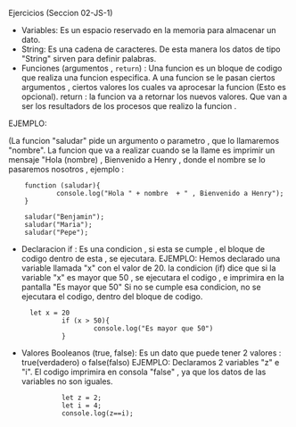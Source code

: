 Ejercicios (Seccion 02-JS-1)

* Variables: Es un espacio reservado en la memoria para almacenar un dato.
* String: Es una cadena de caracteres.  De esta manera los datos de tipo "String" sirven para definir palabras.
* Funciones (argumentos , `return`) : Una funcion es un bloque de codigo que realiza una funcion especifica. 
A una funcion se le pasan ciertos argumentos , ciertos valores los cuales va aprocesar la funcion (Esto es opcional). 
return : la funcion va a retornar los nuevos valores. Que van a ser los resultadors de los procesos que realizo la funcion .

EJEMPLO: 

(La funcion "saludar" pide un argumento o parametro , que lo llamaremos "nombre". La funcion que va a realizar cuando se la llame es imprimir
un mensaje "Hola (nombre) , Bienvenido a Henry , donde el nombre se lo pasaremos nosotros , ejemplo :

        function (saludar){
                console.log("Hola " + nombre  + " , Bienvenido a Henry");
        }                                                     

        saludar("Benjamin");
        saludar("Maria");
        saludar("Pepe");

* Declaracion if : Es una condicion , si esta se cumple , el bloque de codigo dentro de esta , se ejecutara. EJEMPLO:
Hemos declarado una variable llamada "x" con el valor de 20. 
la condicion (if) dice que si la variable "x" es mayor que 50 , se ejecutara el codigo , e imprimira en la pantalla "Es mayor que 50"
Si no se cumple esa condicion, no se ejecutara el codigo, dentro del bloque de codigo.

        let x = 20
                if (x > 50){
                        console.log("Es mayor que 50")
                }

* Valores Booleanos (true, false): Es un dato que puede tener 2 valores : true(verdadero) o false(falso) EJEMPLO: Declaramos 2 variables "z" e "i". El codigo imprimira en consola "false" , ya que los datos de las variables no son iguales.

                let z = 2;
                let i = 4;
                console.log(z==i);